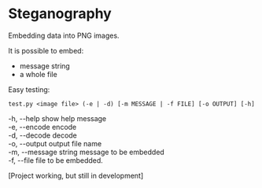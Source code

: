 # Steganography
Embedding data into PNG images.

It is possible to embed:
- message string
- a whole file

Easy testing:  

    test.py <image file> (-e | -d) [-m MESSAGE | -f FILE] [-o OUTPUT] [-h] 

  -h, --help            show help message  
  -e, --encode          encode  
  -d, --decode          decode  
  -o, --output <OUTPUT> output file name  
  -m, --message <MESSAGE>   string message to be embedded  
  -f, --file <FILE>     file to be embedded.  


[Project working, but still in development]  